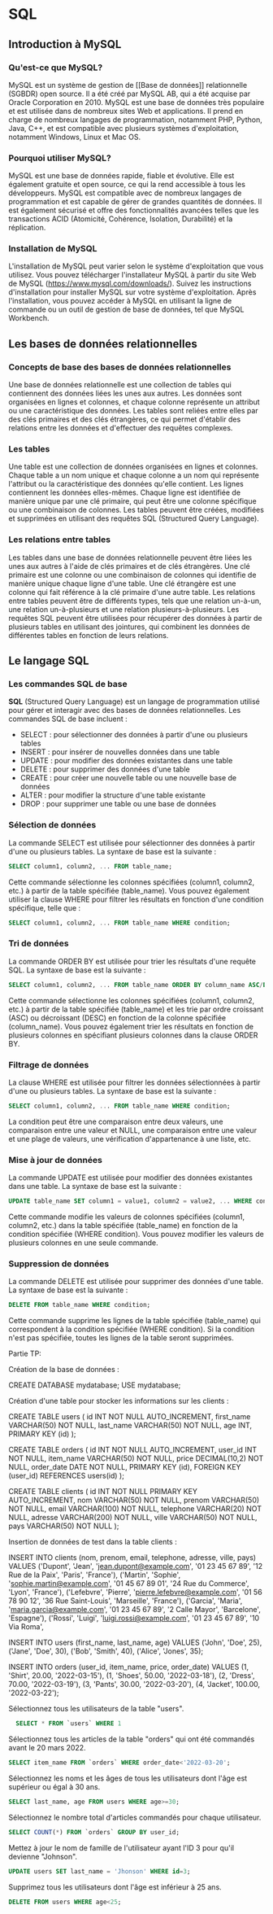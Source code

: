 # SQL

## Introduction à MySQL
### Qu'est-ce que MySQL?

MySQL est un système de gestion de [[Base de données]] relationnelle (SGBDR) open source. Il a été créé par MySQL AB, qui a été acquise par Oracle Corporation en 2010. MySQL est une base de données très populaire et est utilisée dans de nombreux sites Web et applications. Il prend en charge de nombreux langages de programmation, notamment PHP, Python, Java, C++, et est compatible avec plusieurs systèmes d'exploitation, notamment Windows, Linux et Mac OS.

### Pourquoi utiliser MySQL?

MySQL est une base de données rapide, fiable et évolutive. Elle est également gratuite et open source, ce qui la rend accessible à tous les développeurs. MySQL est compatible avec de nombreux langages de programmation et est capable de gérer de grandes quantités de données. Il est également sécurisé et offre des fonctionnalités avancées telles que les transactions ACID (Atomicité, Cohérence, Isolation, Durabilité) et la réplication.

### Installation de MySQL

L'installation de MySQL peut varier selon le système d'exploitation que vous utilisez. Vous pouvez télécharger l'installateur MySQL à partir du site Web de MySQL (https://www.mysql.com/downloads/). Suivez les instructions d'installation pour installer MySQL sur votre système d'exploitation. Après l'installation, vous pouvez accéder à MySQL en utilisant la ligne de commande ou un outil de gestion de base de données, tel que MySQL Workbench.

## Les bases de données relationnelles
### Concepts de base des bases de données relationnelles

Une base de données relationnelle est une collection de tables qui contiennent des données liées les unes aux autres. Les données sont organisées en lignes et colonnes, et chaque colonne représente un attribut ou une caractéristique des données. Les tables sont reliées entre elles par des clés primaires et des clés étrangères, ce qui permet d'établir des relations entre les données et d'effectuer des requêtes complexes.

### Les tables

Une table est une collection de données organisées en lignes et colonnes. Chaque table a un nom unique et chaque colonne a un nom qui représente l'attribut ou la caractéristique des données qu'elle contient. Les lignes contiennent les données elles-mêmes. Chaque ligne est identifiée de manière unique par une clé primaire, qui peut être une colonne spécifique ou une combinaison de colonnes. Les tables peuvent être créées, modifiées et supprimées en utilisant des requêtes SQL (Structured Query Language).

### Les relations entre tables

Les tables dans une base de données relationnelle peuvent être liées les unes aux autres à l'aide de clés primaires et de clés étrangères. Une clé primaire est une colonne ou une combinaison de colonnes qui identifie de manière unique chaque ligne d'une table. Une clé étrangère est une colonne qui fait référence à la clé primaire d'une autre table. Les relations entre tables peuvent être de différents types, tels que une relation un-à-un, une relation un-à-plusieurs et une relation plusieurs-à-plusieurs. Les requêtes SQL peuvent être utilisées pour récupérer des données à partir de plusieurs tables en utilisant des jointures, qui combinent les données de différentes tables en fonction de leurs relations.

## Le langage SQL
### Les commandes SQL de base

**SQL** (Structured Query Language) est un langage de programmation utilisé pour gérer et interagir avec des bases de données relationnelles. Les commandes SQL de base incluent :

- SELECT : pour sélectionner des données à partir d'une ou plusieurs tables
- INSERT : pour insérer de nouvelles données dans une table
- UPDATE : pour modifier des données existantes dans une table
- DELETE : pour supprimer des données d'une table
- CREATE : pour créer une nouvelle table ou une nouvelle base de données
- ALTER : pour modifier la structure d'une table existante
- DROP : pour supprimer une table ou une base de données

### Sélection de données

La commande SELECT est utilisée pour sélectionner des données à partir d'une ou plusieurs tables. La syntaxe de base est la suivante :

``` SQL 
SELECT column1, column2, ... FROM table_name;
```

Cette commande sélectionne les colonnes spécifiées (column1, column2, etc.) à partir de la table spécifiée (table_name). Vous pouvez également utiliser la clause WHERE pour filtrer les résultats en fonction d'une condition spécifique, telle que :

``` SQL 
SELECT column1, column2, ... FROM table_name WHERE condition;
```



### Tri de données

La commande ORDER BY est utilisée pour trier les résultats d'une requête SQL. La syntaxe de base est la suivante :

``` SQL 
SELECT column1, column2, ... FROM table_name ORDER BY column_name ASC/DESC;
``` 

Cette commande sélectionne les colonnes spécifiées (column1, column2, etc.) à partir de la table spécifiée (table_name) et les trie par ordre croissant (ASC) ou décroissant (DESC) en fonction de la colonne spécifiée (column_name). Vous pouvez également trier les résultats en fonction de plusieurs colonnes en spécifiant plusieurs colonnes dans la clause ORDER BY.

### Filtrage de données

La clause WHERE est utilisée pour filtrer les données sélectionnées à partir d'une ou plusieurs tables. La syntaxe de base est la suivante :

``` SQL
SELECT column1, column2, ... FROM table_name WHERE condition;
```

La condition peut être une comparaison entre deux valeurs, une comparaison entre une valeur et NULL, une comparaison entre une valeur et une plage de valeurs, une vérification d'appartenance à une liste, etc.

### Mise à jour de données

La commande UPDATE est utilisée pour modifier des données existantes dans une table. La syntaxe de base est la suivante :

``` SQL 
UPDATE table_name SET column1 = value1, column2 = value2, ... WHERE condition;
```

Cette commande modifie les valeurs de colonnes spécifiées (column1, column2, etc.) dans la table spécifiée (table_name) en fonction de la condition spécifiée (WHERE condition). Vous pouvez modifier les valeurs de plusieurs colonnes en une seule commande.

### Suppression de données

La commande DELETE est utilisée pour supprimer des données d'une table. La syntaxe de base est la suivante :

``` SQL
DELETE FROM table_name WHERE condition;
```

Cette commande supprime les lignes de la table spécifiée (table_name) qui correspondent à la condition spécifiée (WHERE condition). Si la condition n'est pas spécifiée, toutes les lignes de la table seront supprimées.








Partie TP:

Création de la base de données :

CREATE DATABASE mydatabase;
USE mydatabase;



Création d'une table pour stocker les informations sur les clients :

CREATE TABLE users (
  id INT NOT NULL AUTO_INCREMENT,
  first_name VARCHAR(50) NOT NULL,
  last_name VARCHAR(50) NOT NULL,
  age INT,
  PRIMARY KEY (id)
);

CREATE TABLE orders (
  id INT NOT NULL AUTO_INCREMENT,
  user_id INT NOT NULL,
  item_name VARCHAR(50) NOT NULL,
  price DECIMAL(10,2) NOT NULL,
  order_date DATE NOT NULL,
  PRIMARY KEY (id),
  FOREIGN KEY (user_id) REFERENCES users(id)
);

CREATE TABLE clients (
  id INT NOT NULL PRIMARY KEY AUTO_INCREMENT,
  nom VARCHAR(50) NOT NULL,
  prenom VARCHAR(50) NOT NULL,
  email VARCHAR(100) NOT NULL,
  telephone VARCHAR(20) NOT NULL,
  adresse VARCHAR(200) NOT NULL,
  ville VARCHAR(50) NOT NULL,
  pays VARCHAR(50) NOT NULL
);



Insertion de données de test dans la table clients :

INSERT INTO clients (nom, prenom, email, telephone, adresse, ville, pays)
VALUES
('Dupont', 'Jean', 'jean.dupont@example.com', '01 23 45 67 89', '12 Rue de la Paix', 'Paris', 'France'),
('Martin', 'Sophie', 'sophie.martin@example.com', '01 45 67 89 01', '24 Rue du Commerce', 'Lyon', 'France'),
('Lefebvre', 'Pierre', 'pierre.lefebvre@example.com', '01 56 78 90 12', '36 Rue Saint-Louis', 'Marseille', 'France'),
('Garcia', 'Maria', 'maria.garcia@example.com', '01 23 45 67 89', '2 Calle Mayor', 'Barcelone', 'Espagne'),
('Rossi', 'Luigi', 'luigi.rossi@example.com', '01 23 45 67 89', '10 Via Roma',


INSERT INTO users (first_name, last_name, age)
VALUES
  ('John', 'Doe', 25),
  ('Jane', 'Doe', 30),
  ('Bob', 'Smith', 40),
  ('Alice', 'Jones', 35);

INSERT INTO orders (user_id, item_name, price, order_date)
VALUES
  (1, 'Shirt', 20.00, '2022-03-15'),
  (1, 'Shoes', 50.00, '2022-03-18'),
  (2, 'Dress', 70.00, '2022-03-19'),
  (3, 'Pants', 30.00, '2022-03-20'),
  (4, 'Jacket', 100.00, '2022-03-22');



  Sélectionnez tous les utilisateurs de la table "users".
```SQL
  SELECT * FROM `users` WHERE 1
```

Sélectionnez tous les articles de la table "orders" qui ont été commandés avant le 20 mars 2022.
```SQL
SELECT item_name FROM `orders` WHERE order_date<'2022-03-20';
```

Sélectionnez les noms et les âges de tous les utilisateurs dont l'âge est supérieur ou égal à 30 ans.
```SQL
SELECT last_name, age FROM users WHERE age>=30;
```

Sélectionnez le nombre total d'articles commandés pour chaque utilisateur.
```SQL
SELECT COUNT(*) FROM `orders` GROUP BY user_id;
```

Mettez à jour le nom de famille de l'utilisateur ayant l'ID 3 pour qu'il devienne "Johnson".
```SQL
UPDATE users SET last_name = 'Jhonson' WHERE id=3;
```

Supprimez tous les utilisateurs dont l'âge est inférieur à 25 ans.
```sql
DELETE FROM users WHERE age<25;
```
